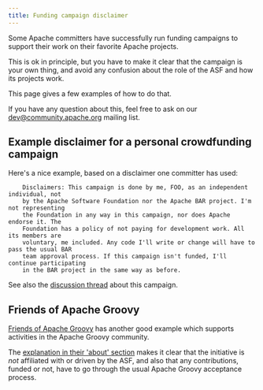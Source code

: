 ```yaml
---
title: Funding campaign disclaimer
---
```


Some Apache committers have successfully run funding campaigns to support their work on their favorite Apache projects.

This is ok in principle, but you have to make it clear that the campaign is your own thing, and avoid any confusion about the role of the 
ASF and how its projects work.

This page gives a few examples of how to do that.

If you have any question about this, feel free to ask on our 
[dev@community.apache.org](https://lists.apache.org/list.html?dev@community.apache.org) mailing list.

## Example disclaimer for a personal crowdfunding campaign

Here's a nice example, based on a disclaimer one committer has used:

```text
    Disclaimers: This campaign is done by me, FOO, as an independent individual, not
    by the Apache Software Foundation nor the Apache BAR project. I'm not representing
    the Foundation in any way in this campaign, nor does Apache endorse it. The
    Foundation has a policy of not paying for development work. All its members are
    voluntary, me included. Any code I'll write or change will have to pass the usual BAR
    team approval process. If this campaign isn't funded, I'll continue participating
    in the BAR project in the same way as before.
```

See also the [discussion thread](https://mail-archives.apache.org/mod_mbox/community-dev/201310.mbox/%3Cop.w4fwv6ewovlrp5%40arsmachina%3E) about this
campaign.

## Friends of Apache Groovy

[Friends of Apache Groovy](https://opencollective.com/friends-of-groovy) has another good example which supports activities 
in the Apache Groovy community.

The [explanation in their 'about' section](https://opencollective.com/friends-of-groovy#section-about) makes it clear that the 
initiative is _not_ affiliated with or driven by the ASF, and also that any contributions, funded or not, have to go 
through the usual Apache Groovy acceptance process.
